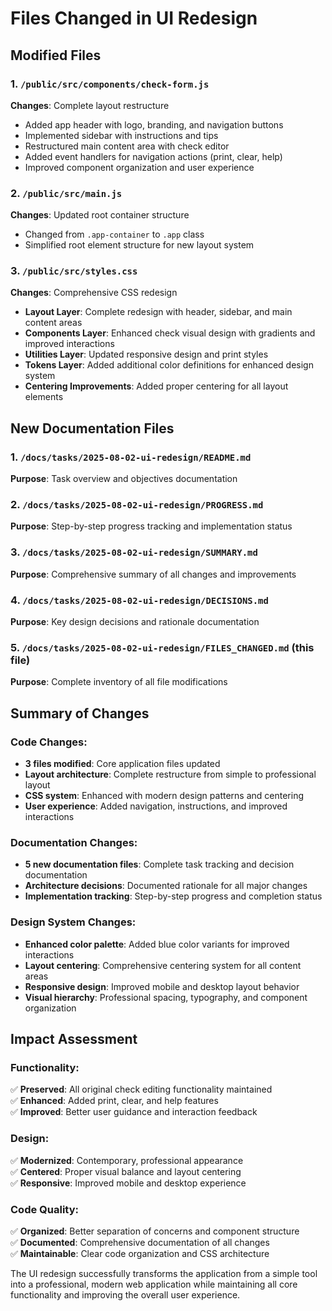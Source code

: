# Files Changed in UI Redesign

## Modified Files

### 1. `/public/src/components/check-form.js`

**Changes**: Complete layout restructure

- Added app header with logo, branding, and navigation buttons
- Implemented sidebar with instructions and tips
- Restructured main content area with check editor
- Added event handlers for navigation actions (print, clear, help)
- Improved component organization and user experience

### 2. `/public/src/main.js`

**Changes**: Updated root container structure

- Changed from `.app-container` to `.app` class
- Simplified root element structure for new layout system

### 3. `/public/src/styles.css`

**Changes**: Comprehensive CSS redesign

- **Layout Layer**: Complete redesign with header, sidebar, and main content areas
- **Components Layer**: Enhanced check visual design with gradients and improved interactions
- **Utilities Layer**: Updated responsive design and print styles
- **Tokens Layer**: Added additional color definitions for enhanced design system
- **Centering Improvements**: Added proper centering for all layout elements

## New Documentation Files

### 1. `/docs/tasks/2025-08-02-ui-redesign/README.md`

**Purpose**: Task overview and objectives documentation

### 2. `/docs/tasks/2025-08-02-ui-redesign/PROGRESS.md`

**Purpose**: Step-by-step progress tracking and implementation status

### 3. `/docs/tasks/2025-08-02-ui-redesign/SUMMARY.md`

**Purpose**: Comprehensive summary of all changes and improvements

### 4. `/docs/tasks/2025-08-02-ui-redesign/DECISIONS.md`

**Purpose**: Key design decisions and rationale documentation

### 5. `/docs/tasks/2025-08-02-ui-redesign/FILES_CHANGED.md` (this file)

**Purpose**: Complete inventory of all file modifications

## Summary of Changes

### Code Changes:

- **3 files modified**: Core application files updated
- **Layout architecture**: Complete restructure from simple to professional layout
- **CSS system**: Enhanced with modern design patterns and centering
- **User experience**: Added navigation, instructions, and improved interactions

### Documentation Changes:

- **5 new documentation files**: Complete task tracking and decision documentation
- **Architecture decisions**: Documented rationale for all major changes
- **Implementation tracking**: Step-by-step progress and completion status

### Design System Changes:

- **Enhanced color palette**: Added blue color variants for improved interactions
- **Layout centering**: Comprehensive centering system for all content areas
- **Responsive design**: Improved mobile and desktop layout behavior
- **Visual hierarchy**: Professional spacing, typography, and component organization

## Impact Assessment

### Functionality:

✅ **Preserved**: All original check editing functionality maintained  
✅ **Enhanced**: Added print, clear, and help features  
✅ **Improved**: Better user guidance and interaction feedback

### Design:

✅ **Modernized**: Contemporary, professional appearance  
✅ **Centered**: Proper visual balance and layout centering  
✅ **Responsive**: Improved mobile and desktop experience

### Code Quality:

✅ **Organized**: Better separation of concerns and component structure  
✅ **Documented**: Comprehensive documentation of all changes  
✅ **Maintainable**: Clear code organization and CSS architecture

The UI redesign successfully transforms the application from a simple tool into a professional, modern web application while maintaining all core functionality and improving the overall user experience.
